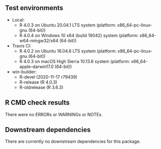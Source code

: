 ## Test environments

* Local:
  - R 4.0.3 on Ubuntu 20.04.1 LTS system (platform: x86_64-pc-linux-gnu (64-bit))
  - R 4.0.4 on Windows 10 x64 (build 19042) system (platform: x86_64-w64-mingw32/x64 (64-bit))
* Travis CI:
  - R 4.0.2 on Ubuntu 16.04.6 LTS system (platform: x86_64-pc-linux-gnu (64-bit))
  - R 4.0.3 on macOS High Sierra 10.13.6 system (platform: x86_64-apple-darwin17.0 (64-bit))
* win-builder:
  - R-devel (2020-11-17 r79439)
  - R-release (R 4.0.3)
  - R-oldrelease (R 3.6.3)

## R CMD check results

There were no ERRORs or WARNINGs or NOTEs.

## Downstream dependencies

There are currently no downstream dependencies for this package.
